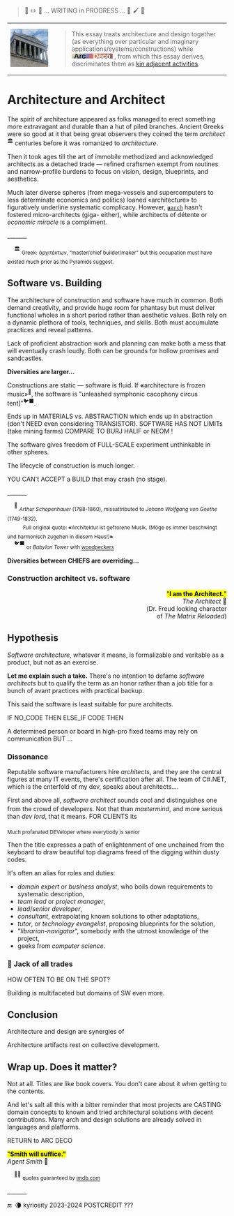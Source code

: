 > 🚧 :pencil2: 🚧 ... WRITING in PROGRESS ... 🚧 :paintbrush: 🚧

<table><tr>
 <td widh="39%">
  <picture><img alt="&nbsp;Germany-Danube-Walhalla" src="../../../../_rsc/_img/photo/blog/2024.DE-Danube-Walhalla.jpg" 
            title="Walhalla on Danube, WIKI"/></picture>
 </td>
 <td><blockquote>
This essay treats architecture and design together (as everything over particular and imaginary applications/systems/constructions) while
<picture><img alt="&nbsp;Arc Deco" src="../../../../_rsc/_img/ArcDeco/ArcDeco-bar-12px.jpg" 
title="LOCAL SURVEY&#013;&#010;Arc&nbsp;&nbsp;&nbsp;&nbsp;&nbsp;ARChitecture&#013;&#010;D&nbsp;&nbsp;&nbsp;&nbsp;&nbsp;&nbsp;&nbsp;Design&#013;&#010;e&nbsp;&nbsp;&nbsp;&nbsp;&nbsp;&nbsp;&nbsp;&nbsp;dEvelopment&#013;&#010;co&nbsp;&nbsp;&nbsp;&nbsp;&nbsp;&nbsp;COde" /></picture>
, from which this essay derives, discriminates them as <a href="../../../../software/ArcDeco/README+/03.Stripes">kin adjacent activities</a>.
 </blockquote></td>
</tr></table>

# Architecture and Architect

The spirit of architecture appeared as folks managed to erect something more extravagant and durable than a hut of piled branches. Ancient Greeks were so good at it that being great observers they coined the term _architect_<sup>🏛️</sup> centuries before it was romanized to _architecture_.

Then it took ages till the art of immobile methodized and acknowledged architects as a detached trade &mdash; 
refined craftsmen exempt from routines and narrow-profile burdens to focus on vision, design, blueprints, and aesthetics.

Much later diverse spheres (from mega-vessels and supercomputers to less determinate economics and politics) loaned «architecture» to figuratively underline systematic complicacy. However, <span title="Microarchitecture of hardware systems"><ins><code><b>μ</b>arch</ins></code></span> hasn't fostered micro-architects (giga- either), while architects of détente or *economic miracle* is a compliment.

\_______

&nbsp;&nbsp;&nbsp;&nbsp;<sup>🏛️</sup> <sub>Greek: ἀρχιτέκτων, “master/chief builder/maker" but this occupation must have existed much prior as the Pyramids suggest.</sub>

## Software vs. Building

The architecture of construction and software have much in common. Both demand creativity, and provide huge room for phantasy but must deliver functional wholes in a short period rather than aesthetic values. Both rely on a dynamic plethora of tools, techniques, and skills. Both must accumulate practices and reveal patterns.

Lack of proficient abstraction work and planning can make both a mess that will eventually crash loudly. Both can be grounds for hollow promises and sandcastles.

**Diversities are larger...**

Constructions are static &mdash; software is fluid. If <b>«</b>architecture is frozen music»<sup>🎼</sup>, the software is "unleashed symphonic cacophony circus tent]"<sup>🐦‍⬛</sup>.

Ends up in MATERIALS vs. ABSTRACTION which ends up in abstraction (don't NEED even considering TRANSISTOR). SOFTWARE HAS NOT LIMITs (take mining farms) COMPARE TO BURJ HALIF or NEOM !

The software gives freedom of FULL-SCALE experiment unthinkable in other spheres.

The lifecycle of construction is much longer. 

YOU CAN't ACCEPT a BUILD that may crash (no stage).

\_______

&nbsp;&nbsp;&nbsp;&nbsp;<sup>🎼</sup> <sub>_Arthur Schopenhauer_ (1788-1860), missattributed to _Johann Wolfgang von Goethe_ (1749-1832).\
&nbsp;&nbsp;&nbsp;&nbsp;&nbsp;&nbsp;&nbsp;&nbsp;&nbsp;&nbsp;&nbsp;Full original quote: <b>«</b>Architektur ist gefrorene Musik. (Möge es immer beschwingt und harmonisch zugehen in diesem Haus!)<b>»</b></sub>\
&nbsp;&nbsp;&nbsp;&nbsp;<sup>🐦‍⬛</sup> <sub>or _Babylon Tower_ with [woodpeckers](../../quotes/README+/aside/controversy.md#woodpecker)</sub>

**Diversities between CHIEFS are overriding...**


### Construction architect vs. software 

<p dir=rtl><mark>"<b>.I am the Architect</b>"</mark><br />🎦&nbsp;<i>The Architect</i><br/>Dr. Freud looking character)<br/>(of <i>The Matrix Reloaded</i></p>

## Hypothesis

*Software architecture*, whatever it means, is formalizable and veritable as a product, but not as an exercise. 

**Let me explain such a take.**  There's no intention to defame _software architects_ but to qualify the term as an honor rather than a job title for a bunch of avant practices with practical backup.

This said the software is least suitable for pure architects. 

IF NO_CODE THEN ELSE_IF CODE THEN

A determined person or board in high-pro fixed teams may rely on communication BUT ...

### Dissonance

 Reputable software manufacturers hire _architects_, and they are the central figures at many IT events, there's certification after all.
The team of C#.NET, which is the cnterfold of my dev, speaks about architects....

First and above all, *software architect* sounds cool and distinguishes one from the crowd of developers<sup></sup>. Not that  than _mastermind_, and more serious than _dev lord_, that it means. FOR CLIENTS its

<sub>Much profanated DEVeloper where everybody is senior</sub>

Then the title expresses a path of enlightenment of one unchained from the keyboard to draw beautiful top diagrams freed of the digging within dusty codes. 

It's often an alias for roles and duties:

* _domain expert_ or _business analyst_, who boils down requirements to systematic description,
* _team lead_ or _project manager_,
* _lead_/_senior developer_,
* _consultant_, extrapolating known solutions to other adaptations,
* _tutor_, or _technology evangelist_, proposing blueprints for the solution,
* "*librarian-navigator*", somebody with the utmost knowledge of the project,
* geeks from _computer science_.

### :construction: Jack of all trades

HOW OFTEN TO BE ON THE SPOT?

Building is multifaceted but domains of SW even more.

## Conclusion

Architecture and design are synergies of 

Architecture artifacts rest on collective development.


## Wrap up. Does it matter?

Not at all. Titles are like book covers. You don't care about it when getting to the contents.

And let's salt all this with a bitter reminder that most projects are CASTING domain concepts to known and tried architectural solutions with decent contributions. Many arch and design solutions are already solved in languages and platforms.

RETURN to ARC DECO

<mark>"**Smith will suffice."**</mark>\
_Agent Smith_ 🔨

&nbsp;&nbsp;&nbsp;&nbsp;<sup>🎦🔨</sup> <sub>quotes guaranteed by [imdb.com](https://www.imdb.com/title/tt0234215/quotes/?ref_=tt_trv_qu)</sub>

\_______

 🔚 &nbsp;🌘 kyriosity 2023-2024 POSTCREDIT ???
